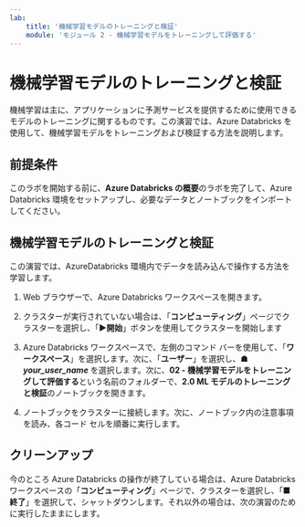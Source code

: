 ```yaml
---
lab:
    title: '機械学習モデルのトレーニングと検証'
    module: 'モジュール 2 - 機械学習モデルをトレーニングして評価する'
---
```


# 機械学習モデルのトレーニングと検証

機械学習は主に、アプリケーションに予測サービスを提供するために使用できるモデルのトレーニングに関するものです。この演習では、Azure Databricks を使用して、機械学習モデルをトレーニングおよび検証する方法を説明します。

## 前提条件

このラボを開始する前に、**Azure Databricks の概要**のラボを完了して、Azure Databricks 環境をセットアップし、必要なデータとノートブックをインポートしてください。

## 機械学習モデルのトレーニングと検証

この演習では、AzureDatabricks 環境内でデータを読み込んで操作する方法を学習します。

1. Web ブラウザーで、Azure Databricks ワークスペースを開きます。

1. クラスターが実行されていない場合は、「**コンピューティング**」ページでクラスターを選択し、「**&#9654;開始**」ボタンを使用してクラスターを開始します

1. Azure Databricks ワークスペースで、左側のコマンド バーを使用して、「**ワークスペース**」を選択します。次に、「**ユーザー**」を選択し、**&#9751; *your_user_name*** を選択します。次に、**02 - 機械学習モデルをトレーニングして評価する**という名前のフォルダーで、**2.0 ML モデルのトレーニングと検証**のノートブックを開きます。

1. ノートブックをクラスターに接続します。次に、ノートブック内の注意事項を読み、各コード セルを順番に実行します。

## クリーンアップ

今のところ Azure Databricks の操作が終了している場合は、Azure Databricks ワークスペースの「**コンピューティング**」ページで、クラスターを選択し、「**&#9632;終了**」を選択して、シャットダウンします。それ以外の場合は、次の演習のために実行したままにします。

